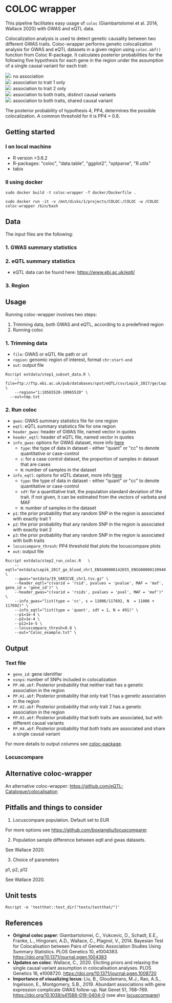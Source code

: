 # COLOC wrapper

This pipeline facilitates easy usage of `coloc` (Giambartolomei et al. 2014, Wallace 2020) with GWAS and eQTL data. 

Colocalization analysis is used to detect genetic causality between two different GWAS traits. Coloc-wrapper performs genetic colocalization analysis for GWAS and eQTL datasets in a given region using `coloc.abf()` function from Coloc R-package. It calculates posterior probabilities for the following five hypothesis for each gene in the region under the assumption of a single causal variant for each trait:

<img src="https://render.githubusercontent.com/render/math?math=H_{0}">: no association <br />
<img src="https://render.githubusercontent.com/render/math?math=H_{1}">: association to trait 1 only <br />
<img src="https://render.githubusercontent.com/render/math?math=H_{2}">: association to trait 2 only <br />
<img src="https://render.githubusercontent.com/render/math?math=H_{3}">: association to both traits, distinct causal variants <br />
<img src="https://render.githubusercontent.com/render/math?math=H_{4}">: association to both traits, shared causal variant <br />

The posterior probability of hypothesis 4, PP4, determines the possible colocalization. A common threshold for it is PP4 > 0.8.


## Getting started
### I on local machine
- R version >3.6.2
- R-packages: "coloc", "data.table", "ggplot2", "optparse", "R.utils"
- tabix

### II using docker

```
sudo docker build -t coloc-wrapper -f docker/Dockerfile .

sudo docker run -it -v /mnt/disks/1/projects/COLOC:/COLOC -w /COLOC coloc-wrapper /bin/bash

```

## Data 
The input files are the following:

### 1. GWAS summary statistics


### 2. eQTL summary statistics
- eQTL data can be found here: https://www.ebi.ac.uk/eqtl/ 

### 3. Region 

## Usage
Running coloc-wrapper involves two steps: <br />
1. Trimming data, both GWAS and eQTL, according to a predefined region <br />
2. Running coloc <br />

### 1. Trimming data
- `file`: GWAS or eQTL file path or url
- `region`: genomic region of interest, format `chr:start-end`
- `out`: output file 

```
Rscript extdata/step1_subset_data.R	\
	--file=ftp://ftp.ebi.ac.uk/pub/databases/spot/eQTL/csv/Lepik_2017/ge/Lepik_2017_ge_blood.all.tsv.gz \
	--region="1:10565520-10965520" \
  --out=tmp.txt
```

### 2. Run coloc 
- `gwas`: GWAS summary statistics file for one region
- `eqtl`: eQTL summary statistics file for one region
- `header_gwas`: header of GWAS file, named vector in quotes
- `header_eqtl`: header of eQTL file, named vector in quotes
- `info_gwas`: options for GWAS dataset, more info [here](https://www.rdocumentation.org/packages/coloc/versions/3.2-1/topics/coloc.abf)
    - `type`: the type of data in dataset - either "quant" or "cc" to denote quantitative or case-control
    - `s`: for a case control dataset, the proportion of samples in dataset that are cases
    - `N`: number of samples in the dataset
- `info_eqtl`: options for eQTL dataset, more info [here](https://www.rdocumentation.org/packages/coloc/versions/3.2-1/topics/coloc.abf)
    - `type`: the type of data in dataset - either "quant" or "cc" to denote quantitative or case-control
    - `sdY`: for a quantitative trait, the population standard deviation of the trait. if not given, it can be estimated from the vectors of varbeta and MAF
    - `N`: number of samples in the dataset
- `p1`: the prior probability that any random SNP in the region is associated with exactly trait 1
- `p2`: the prior probability that any random SNP in the region is associated with exactly trait 2
- `p3`: the prior probability that any random SNP in the region is associated with both traits
- `locuscompare_thresh`: PP4 threshold that plots the locuscompare plots
- `out`: output file

```
Rscript extdata/step2_run_coloc.R	\
	--eqtl="extdata/Lepik_2017_ge_blood_chr1_ENSG00000142655_ENSG00000130940.all.tsv" \
	--gwas="extdata/I9_VARICVE_chr1.tsv.gz" \
	--header_eqtl="c(varid = 'rsid', pvalues = 'pvalue', MAF = 'maf', gene_id = 'gene_id')" \
	--header_gwas="c(varid = 'rsids', pvalues = 'pval', MAF = 'maf')" \
	--info_gwas="list(type = 'cc', s = 11006/117692, N  = 11006 + 117692)" \
	--info_eqtl="list(type = 'quant', sdY = 1, N = 491)" \
	--p1=1e-4 \
	--p2=1e-4 \
	--p12=1e-5 \
	--locuscompare_thresh=0.8 \
	--out="Coloc_example.txt" \
```
## Output 


### Text file

- `gene_id`: gene identifier
- `nsnps`: number of SNPs included in colocalization
- `PP.H0.abf`: Posterior probability that neither trait has a genetic association in the region
- `PP.H1.abf`: Posterior probability that only trait 1 has a genetic association in the region
- `PP.H2.abf`: Posterior probability that only trait 2 has a genetic association in the region
- `PP.H3.abf`: Posterior probability that both traits are associated, but with different causal variants
- `PP.H4.abf`: Posterior probability that both traits are associated and share a single causal variant


For more details to output columns see [coloc-package](https://chr1swallace.github.io/coloc/articles/a03_enumeration.html#introduction).

### Locuscompare

## Alternative coloc-wrapper

An alternative coloc-wrapper: https://github.com/eQTL-Catalogue/colocalisation


## Pitfalls and things to consider

1. Locuscompare population. 
Default set to EUR

For more options see https://github.com/boxiangliu/locuscomparer. 

2. Population sample difference between eqtl and gwas datasets. 

See Wallace 2020. 

3. Choice of parameters

p1, p2, p12

See Wallace 2020. 


## Unit tests

`Rscript -e 'testthat::test_dir("tests/testthat/")'`


## References

- **Original coloc paper**: Giambartolomei, C., Vukcevic, D., Schadt, E.E., Franke, L., Hingorani, A.D., Wallace, C., Plagnol, V., 2014. Bayesian Test for Colocalisation between Pairs of Genetic Association Studies Using Summary Statistics. PLOS Genetics 10, e1004383. https://doi.org/10.1371/journal.pgen.1004383
- **Updates on coloc**: Wallace, C., 2020. Eliciting priors and relaxing the single causal variant assumption in colocalisation analyses. PLOS Genetics 16, e1008720. https://doi.org/10.1371/journal.pgen.1008720
- **Importance of visualizing locus**: Liu, B., Gloudemans, M.J., Rao, A.S., Ingelsson, E., Montgomery, S.B., 2019. Abundant associations with gene expression complicate GWAS follow-up. Nat Genet 51, 768–769. https://doi.org/10.1038/s41588-019-0404-0 (see also [locuscomparer](https://github.com/boxiangliu/locuscomparer))



